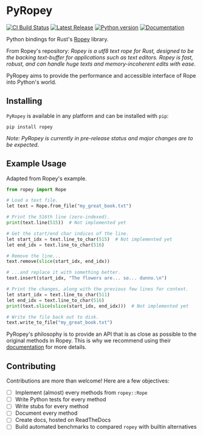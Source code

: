 # PyRopey

[![CI Build Status][github-ci-img]][github-ci]
[![Latest Release][pypi-version-badge]][pypi-version-url]
[![Python version][pypi-python-version-badge]][pypi-version-url]
[![Documentation][docs-rtd-img]][docs-rtd-url]

Python bindings for Rust's [Ropey](https://github.com/cessen/ropey) library.

From Ropey's repository: *Ropey is a utf8 text rope for Rust, designed to be the backing text-buffer for applications such as text editors. Ropey is fast, robust, and can handle huge texts and memory-incoherent edits with ease.*

PyRopey aims to provide the performance and accessible interface of Rope into Python's world.

## Installing

`PyRopey` is available in any platform and can be installed with `pip`:
```
pip install ropey
```

*Note: PyRopey is currently in pre-release status and major changes are to be expected*.

## Example Usage

Adapted from Ropey's example.

```python
from ropey import Rope

# Load a text file.
let text = Rope.from_file("my_great_book.txt")

# Print the 516th line (zero-indexed).
print(text.line(515))  # Not implemented yet

# Get the start/end char indices of the line.
let start_idx = text.line_to_char(515)  # Not implemented yet
let end_idx = text.line_to_char(516)

# Remove the line...
text.remove(slice(start_idx, end_idx))

# ...and replace it with something better.
text.insert(start_idx, "The flowers are... so... dunno.\n")

# Print the changes, along with the previous few lines for context.
let start_idx = text.line_to_char(511)
let end_idx = text.line_to_char(516)
print(text.slice(slice(start_idx, end_idx)))  # Not implemented yet

# Write the file back out to disk.
text.write_to_file("my_great_book.txt")
```

PyRopey's philosophy is to provide an API that is as close as possible to the original methods in Ropey. This is why we recommend using their [documentation](https://docs.rs/ropey/latest/ropey/index.html) for more details.

## Contributing

Contributions are more than welcome! Here are a few objectives:

- [ ] Implement (almost) every methods from `ropey::Rope`
- [ ] Write Python tests for every method
- [ ] Write stubs for every method
- [ ] Document every method
- [ ] Create docs, hosted on ReadTheDocs
- [ ] Build automated benchmarks to compared `ropey` with builtin alternatives

[pypi-version-badge]: https://img.shields.io/pypi/djversions/ropey?label=Ropey
[pypi-version-url]: https://pypi.org/project/ropey/
[pypi-python-version-badge]: https://img.shields.io/pypi/pyversions/ropey
[github-ci-img]: https://github.com/jeertmans/pyropey/actions/workflows/CI.yml/badge.svg
[github-ci]: https://github.com/jeertmans/pyropey/actions?query=workflow%3Aci
[docs-rtd-url]: https://pyropey.readthedocs.io/en/latest/?badge=latest
[docs-rtd-img]: https://readthedocs.org/projects/pyropey/badge/?version=latest
